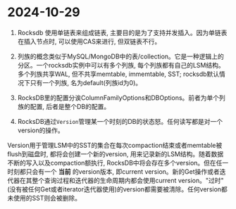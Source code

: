 # 2024-10-29
1. Rocksdb 使用单链表来组成链表, 主要目的是为了支持并发插入。因为单链表在插入节点时, 可以使用CAS来进行, 但双链表不行。

2. 列族的概念类似于MySQL/MongoDB中的表/collection。它是一种逻辑上的分区。一个rocksdb实例中可以有多个列族, 每个列族都有自己的LSM结构。多个列族共享WAL, 但不共享memtable, immemtable, SST; rocksdb默认情况下只有一个列族, 名为default(列族id为0)。

3. RocksDB里的配置分诶ColumnFamilyOptions和DBOptions。前者为单个列族的配置, 后者是整个DB的配置。

4. RocksDB通过`Version`管理某一个时刻的DB的状态怒。任何读写都是对一个version的操作。

Version用于管理LSM中的SST的集合在每次compaction结束或者memtable被flush到磁盘时, 都将会创建一个新的version, 用来记录新的LSM结构。随着数据不断的写入以及compaction额执行, RocksDB中将会存在多个version。但在任一时刻都只会有一个 __当前__ 的version版本, 即current version。新的Get操作或者迭代器在其整个查询过程和迭代器的生命周期内都会使用current version。"过时" (没有被任何Get或者iterator迭代器使用)的version都需要被清除。任何version都未使用的SST则会被删除。